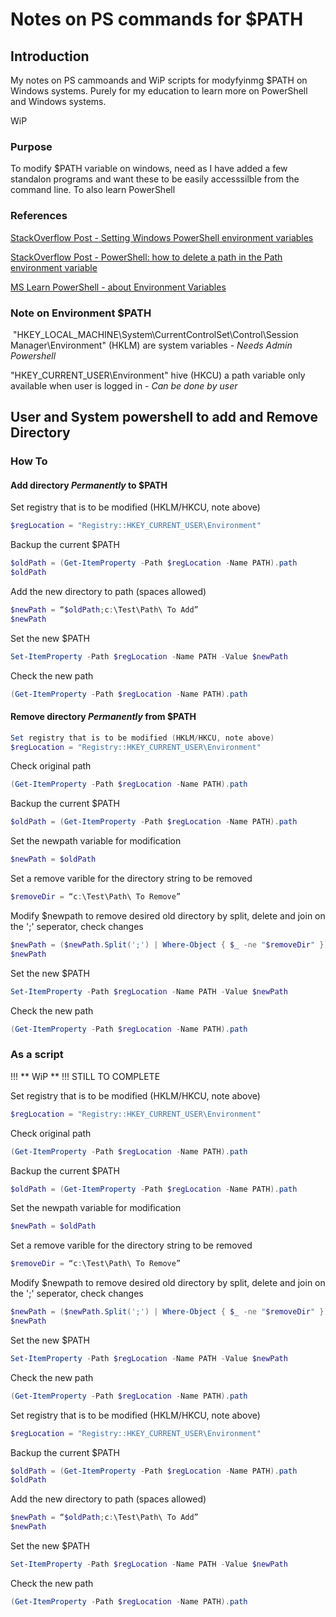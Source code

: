 # Notes on PS commands for $PATH

## Introduction
My notes on PS cammoands and WiP scripts for modyfyinmg $PATH on Windows systems.
Purely for my education to learn more on PowerShell and Windows systems.

WiP

### Purpose
To modify $PATH variable on windows, need as I have added a few standalon programs and want these to be easily accesssilble from the command line.
To also learn PowerShell

### References
[StackOverflow Post - Setting Windows PowerShell environment variables](https://stackoverflow.com/questions/714877/setting-windows-powershell-environment-variables)

[StackOverflow Post - PowerShell: how to delete a path in the Path environment variable](https://stackoverflow.com/questions/39010405/powershell-how-to-delete-a-path-in-the-path-environment-variable)

[MS Learn PowerShell - about Environment Variables](https://learn.microsoft.com/en-us/powershell/module/microsoft.powershell.core/about/about_environment_variables?view=powershell-5.1)

### Note on Environment $PATH

 "HKEY_LOCAL_MACHINE\\System\\CurrentControlSet\\Control\\Session Manager\\Environment" (HKLM) are system variables - *Needs Admin Powershell*
	 
"HKEY_CURRENT_USER\\Environment" hive (HKCU) a path variable only available when user is logged in - *Can be done by user*
	 
## User and System powershell to add and Remove Directory

### How To

#### Add directory *Permanently* to $PATH
Set registry that is to be modified (HKLM/HKCU, note above)
```powershell
$regLocation = "Registry::HKEY_CURRENT_USER\Environment"
```
Backup the current $PATH
```powershell
$oldPath = (Get-ItemProperty -Path $regLocation -Name PATH).path
$oldPath
```
Add the new directory to path (spaces allowed)
```powershell
$newPath = “$oldPath;c:\Test\Path\ To Add”
$newPath
```
Set the new $PATH
```powershell
Set-ItemProperty -Path $regLocation -Name PATH -Value $newPath
```
Check the new path
```powershell
(Get-ItemProperty -Path $regLocation -Name PATH).path
```


#### Remove directory *Permanently* from $PATH
```powershell
Set registry that is to be modified (HKLM/HKCU, note above)
$regLocation = "Registry::HKEY_CURRENT_USER\Environment"
```
Check original path
```powershell
(Get-ItemProperty -Path $regLocation -Name PATH).path
```
Backup the current $PATH
```powershell
$oldPath = (Get-ItemProperty -Path $regLocation -Name PATH).path
```
Set the newpath variable for modification
```powershell
$newPath = $oldPath
```
Set a remove varible for the directory string to be removed
```powershell
$removeDir = “c:\Test\Path\ To Remove”
```
Modify $newpath to remove desired old directory by split, delete and join on the ';' seperator, check changes
```powershell
$newPath = ($newPath.Split(';') | Where-Object { $_ -ne "$removeDir" }) -join ';'
$newPath
```
Set the new $PATH
```powershell
Set-ItemProperty -Path $regLocation -Name PATH -Value $newPath
```
Check the new path
```powershell
(Get-ItemProperty -Path $regLocation -Name PATH).path
```






### As a script
!!! ** WiP ** !!!
STILL TO COMPLETE

Set registry that is to be modified (HKLM/HKCU, note above)
```powershell
$regLocation = "Registry::HKEY_CURRENT_USER\Environment"
```
Check original path
```powershell
(Get-ItemProperty -Path $regLocation -Name PATH).path
```
Backup the current $PATH
```powershell
$oldPath = (Get-ItemProperty -Path $regLocation -Name PATH).path
```
Set the newpath variable for modification
```powershell
$newPath = $oldPath
```
Set a remove varible for the directory string to be removed
```powershell
$removeDir = “c:\Test\Path\ To Remove”
```
Modify $newpath to remove desired old directory by split, delete and join on the ';' seperator, check changes
```powershell
$newPath = ($newPath.Split(';') | Where-Object { $_ -ne "$removeDir" }) -join ';'
$newPath
```
Set the new $PATH
```powershell
Set-ItemProperty -Path $regLocation -Name PATH -Value $newPath
```
Check the new path
```powershell
(Get-ItemProperty -Path $regLocation -Name PATH).path
```
Set registry that is to be modified (HKLM/HKCU, note above)
```powershell
$regLocation = "Registry::HKEY_CURRENT_USER\Environment"
```
Backup the current $PATH
```powershell
$oldPath = (Get-ItemProperty -Path $regLocation -Name PATH).path
$oldPath
```
Add the new directory to path (spaces allowed)
```powershell
$newPath = “$oldPath;c:\Test\Path\ To Add”
$newPath
```
Set the new $PATH
```powershell
Set-ItemProperty -Path $regLocation -Name PATH -Value $newPath
```
Check the new path
```powershell
(Get-ItemProperty -Path $regLocation -Name PATH).path
```
